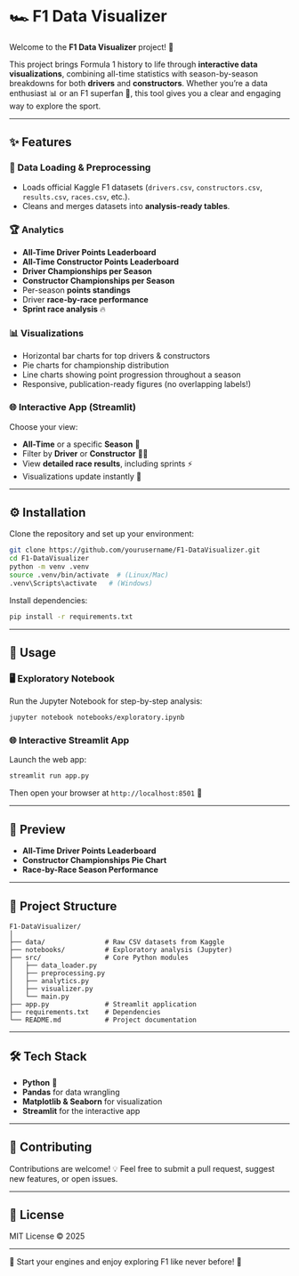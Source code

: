 # 🏎️ F1 Data Visualizer

Welcome to the **F1 Data Visualizer** project! 🚀

This project brings Formula 1 history to life through **interactive data visualizations**, combining all-time statistics with season-by-season breakdowns for both **drivers** and **constructors**. Whether you’re a data enthusiast 📊 or an F1 superfan 🏁, this tool gives you a clear and engaging way to explore the sport.

---

## ✨ Features

### 📂 Data Loading & Preprocessing

- Loads official Kaggle F1 datasets (`drivers.csv`, `constructors.csv`, `results.csv`, `races.csv`, etc.).
- Cleans and merges datasets into **analysis-ready tables**.

### 🏆 Analytics

- **All-Time Driver Points Leaderboard**
- **All-Time Constructor Points Leaderboard**
- **Driver Championships per Season**
- **Constructor Championships per Season**
- Per-season **points standings**
- Driver **race-by-race performance**
- **Sprint race analysis** 🔥

### 📊 Visualizations

- Horizontal bar charts for top drivers & constructors
- Pie charts for championship distribution
- Line charts showing point progression throughout a season
- Responsive, publication-ready figures (no overlapping labels!)

### 🌐 Interactive App (Streamlit)

Choose your view:

- **All-Time** or a specific **Season** 📅
- Filter by **Driver** or **Constructor** 🧑‍🚀
- View **detailed race results**, including sprints ⚡
- Visualizations update instantly 🎨

---

## ⚙️ Installation

Clone the repository and set up your environment:

```bash
git clone https://github.com/yourusername/F1-DataVisualizer.git
cd F1-DataVisualizer
python -m venv .venv
source .venv/bin/activate  # (Linux/Mac)
.venv\Scripts\activate   # (Windows)
```

Install dependencies:

```bash
pip install -r requirements.txt
```

---

## 🚀 Usage

### 🖥️ Exploratory Notebook

Run the Jupyter Notebook for step-by-step analysis:

```bash
jupyter notebook notebooks/exploratory.ipynb
```

### 🌐 Interactive Streamlit App

Launch the web app:

```bash
streamlit run app.py
```

Then open your browser at `http://localhost:8501` 🎉

---

## 📸 Preview

- **All-Time Driver Points Leaderboard**&#x20;
- **Constructor Championships Pie Chart**&#x20;
- **Race-by-Race Season Performance**&#x20;

---

## 📂 Project Structure

```
F1-DataVisualizer/
│
├── data/               # Raw CSV datasets from Kaggle
├── notebooks/          # Exploratory analysis (Jupyter)
├── src/                # Core Python modules
│   ├── data_loader.py
│   ├── preprocessing.py
│   ├── analytics.py
│   ├── visualizer.py
│   └── main.py
├── app.py              # Streamlit application
├── requirements.txt    # Dependencies
└── README.md           # Project documentation
```

---

## 🛠️ Tech Stack

- **Python** 🐍
- **Pandas** for data wrangling
- **Matplotlib & Seaborn** for visualization
- **Streamlit** for the interactive app

---

## 🙌 Contributing

Contributions are welcome! 💡 Feel free to submit a pull request, suggest new features, or open issues.

---

## 📜 License

MIT License © 2025

---

🚦 Start your engines and enjoy exploring F1 like never before! 🏁

